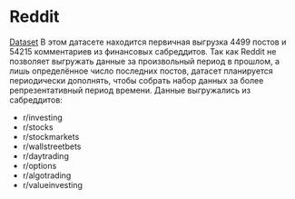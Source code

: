 # Reddit
[Dataset](https://drive.google.com/file/d/1TyIMWEgR5cB_-G-Pns2ZmNYqHVGSJB2O/view?usp=sharing)
В этом датасете находится первичная выгрузка 4499 постов и 54215 комментариев из финансовых сабреддитов.
Так как Reddit не позволяет выгружать данные за произвольный период в прошлом, а лишь определённое число последних постов, датасет планируется периодически дополнять, чтобы
собрать набор данных за более репрезентативный период времени. Данные выгружались из сабреддитов:
* r/investing
* r/stocks
* r/stockmarkets
* r/wallstreetbets
* r/daytrading
* r/options
* r/algotrading
* r/valueinvesting
